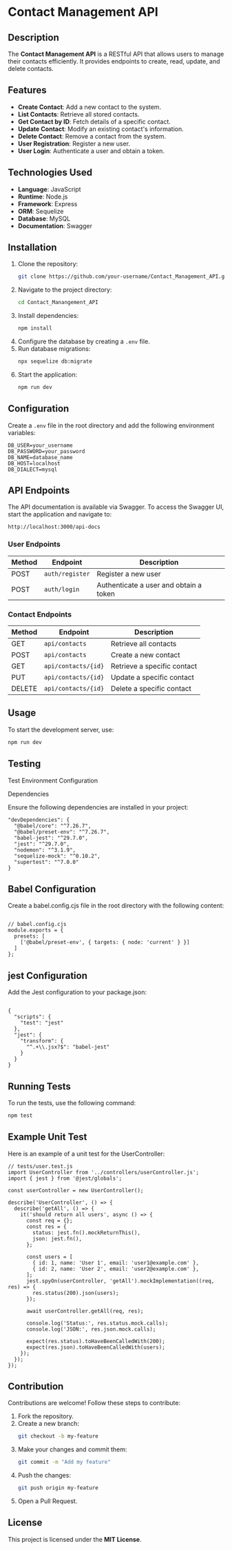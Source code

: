 # Contact Management API

## Description

The **Contact Management API** is a RESTful API that allows users to manage their contacts efficiently. It provides endpoints to create, read, update, and delete contacts.

## Features

- **Create Contact**: Add a new contact to the system.
- **List Contacts**: Retrieve all stored contacts.
- **Get Contact by ID**: Fetch details of a specific contact.
- **Update Contact**: Modify an existing contact's information.
- **Delete Contact**: Remove a contact from the system.
- **User Registration**: Register a new user.
- **User Login**: Authenticate a user and obtain a token.



## Technologies Used

- **Language**: JavaScript
- **Runtime**: Node.js
- **Framework**: Express
- **ORM**: Sequelize
- **Database**: MySQL
- **Documentation**: Swagger

## Installation

1. Clone the repository:
   ```bash
   git clone https://github.com/your-username/Contact_Management_API.git
   ```
2. Navigate to the project directory:
   ```bash
   cd Contact_Manangement_API
   ```
3. Install dependencies:
   ```bash
   npm install
   ```
4. Configure the database by creating a `.env` file.
5. Run database migrations:
   ```bash
   npx sequelize db:migrate
   ```
6. Start the application:
   ```bash
   npm run dev
   ```

## Configuration

Create a `.env` file in the root directory and add the following environment variables:

```env
DB_USER=your_username
DB_PASSWORD=your_password
DB_NAME=database_name
DB_HOST=localhost
DB_DIALECT=mysql
```

## API Endpoints

The API documentation is available via Swagger. To access the Swagger UI, start the application and navigate to:

````
http://localhost:3000/api-docs

````

### User Endpoints

| Method | Endpoint            | Description                             |
|--------|---------------------|-----------------------------------------|
| POST   | `auth/register`     | Register a new user                     |
| POST   | `auth/login`        | Authenticate  a user and obtain a token |


### Contact Endpoints

| Method | Endpoint            | Description                     |
|--------|---------------------|---------------------------------|
| GET    | `api/contacts`         | Retrieve all contacts          |
| POST   | `api/contacts`         | Create a new contact           |
| GET    | `api/contacts/{id}`    | Retrieve a specific contact    |
| PUT    | `api/contacts/{id}`    | Update a specific contact      |
| DELETE | `api/contacts/{id}`    | Delete a specific contact      |

## Usage

To start the development server, use:

```bash
npm run dev
```

## Testing

Test Environment Configuration

Dependencies

Ensure the following dependencies are installed in your project:

````
"devDependencies": {
  "@babel/core": "^7.26.7",
  "@babel/preset-env": "^7.26.7",
  "babel-jest": "^29.7.0",
  "jest": "^29.7.0",
  "nodemon": "^3.1.9",
  "sequelize-mock": "^0.10.2",
  "supertest": "^7.0.0"
}

````
 
## Babel Configuration

Create a babel.config.cjs file in the root directory with the following content:

````

// babel.config.cjs
module.exports = {
  presets: [
    ['@babel/preset-env', { targets: { node: 'current' } }]
  ]
};

````
## jest Configuration

Add the Jest configuration to your package.json:

````

{
  "scripts": {
    "test": "jest"
  },
  "jest": {
    "transform": {
      "^.+\\.jsx?$": "babel-jest"
    }
  }
}

````
## Running Tests

To run the tests, use the following command:

```bash
npm test
```

## Example Unit Test

Here is an example of a unit test for the UserController:

````
// tests/user.test.js
import UserController from '../controllers/userController.js';
import { jest } from '@jest/globals';

const userController = new UserController();

describe('UserController', () => {
  describe('getAll', () => {
    it('should return all users', async () => {
      const req = {};
      const res = {
        status: jest.fn().mockReturnThis(),
        json: jest.fn(),
      };

      const users = [
        { id: 1, name: 'User 1', email: 'user1@example.com' },
        { id: 2, name: 'User 2', email: 'user2@example.com' },
      ];
      jest.spyOn(userController, 'getAll').mockImplementation((req, res) => {
        res.status(200).json(users);
      });

      await userController.getAll(req, res);

      console.log('Status:', res.status.mock.calls);
      console.log('JSON:', res.json.mock.calls);

      expect(res.status).toHaveBeenCalledWith(200);
      expect(res.json).toHaveBeenCalledWith(users);
    });
  });
});

````

## Contribution

Contributions are welcome! Follow these steps to contribute:

1. Fork the repository.
2. Create a new branch:
   ```bash
   git checkout -b my-feature
   ```
3. Make your changes and commit them:
   ```bash
   git commit -m "Add my feature"
   ```
4. Push the changes:
   ```bash
   git push origin my-feature
   ```
5. Open a Pull Request.

## License

This project is licensed under the **MIT License**.

